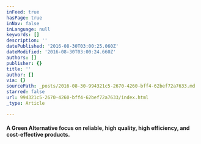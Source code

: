 ```yaml
---
inFeed: true
hasPage: true
inNav: false
inLanguage: null
keywords: []
description: ''
datePublished: '2016-08-30T03:00:25.060Z'
dateModified: '2016-08-30T03:00:24.660Z'
authors: []
publisher: {}
title: ''
author: []
via: {}
sourcePath: _posts/2016-08-30-994321c5-2670-4260-bff4-62bef72a7633.md
starred: false
url: 994321c5-2670-4260-bff4-62bef72a7633/index.html
_type: Article

---
```

#### A Green Alternative focus on reliable, high quality, high efficiency, and cost-effective products.
